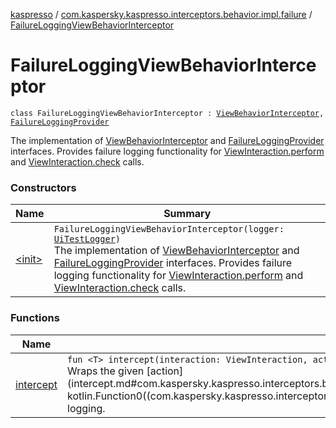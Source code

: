 [kaspresso](../../index.md) / [com.kaspersky.kaspresso.interceptors.behavior.impl.failure](../index.md) / [FailureLoggingViewBehaviorInterceptor](./index.md)

# FailureLoggingViewBehaviorInterceptor

`class FailureLoggingViewBehaviorInterceptor : `[`ViewBehaviorInterceptor`](../../com.kaspersky.kaspresso.interceptors.behavior/-view-behavior-interceptor.md)`, `[`FailureLoggingProvider`](../../com.kaspersky.kaspresso.failure/-failure-logging-provider/index.md)

The implementation of [ViewBehaviorInterceptor](../../com.kaspersky.kaspresso.interceptors.behavior/-view-behavior-interceptor.md) and [FailureLoggingProvider](../../com.kaspersky.kaspresso.failure/-failure-logging-provider/index.md) interfaces.
Provides failure logging functionality for [ViewInteraction.perform](#) and [ViewInteraction.check](#) calls.

### Constructors

| Name | Summary |
|---|---|
| [&lt;init&gt;](-init-.md) | `FailureLoggingViewBehaviorInterceptor(logger: `[`UiTestLogger`](../../com.kaspersky.kaspresso.logger/-ui-test-logger.md)`)`<br>The implementation of [ViewBehaviorInterceptor](../../com.kaspersky.kaspresso.interceptors.behavior/-view-behavior-interceptor.md) and [FailureLoggingProvider](../../com.kaspersky.kaspresso.failure/-failure-logging-provider/index.md) interfaces. Provides failure logging functionality for [ViewInteraction.perform](#) and [ViewInteraction.check](#) calls. |

### Functions

| Name | Summary |
|---|---|
| [intercept](intercept.md) | `fun <T> intercept(interaction: ViewInteraction, action: () -> `[`T`](intercept.md#T)`): `[`T`](intercept.md#T)<br>Wraps the given [action](intercept.md#com.kaspersky.kaspresso.interceptors.behavior.impl.failure.FailureLoggingViewBehaviorInterceptor$intercept(android.support.test.espresso.ViewInteraction, kotlin.Function0((com.kaspersky.kaspresso.interceptors.behavior.impl.failure.FailureLoggingViewBehaviorInterceptor.intercept.T)))/action) invocation with the failure logging. |
